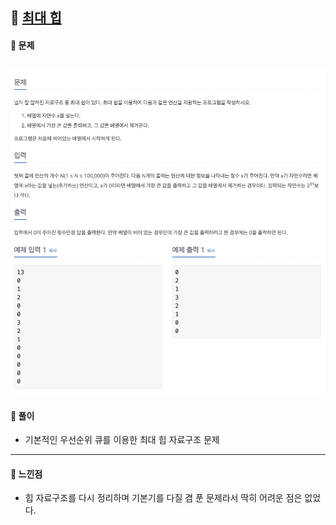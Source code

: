 ## 📖 [최대 힙](https://www.acmicpc.net/problem/11279)
#### 📍 문제
![img](./assets/11279_최대힙.png)
---
#### 📍 풀이
- 기본적인 우선순위 큐를 이용한 최대 힙 자료구조 문제
---
#### 📍 느낀점
- 힙 자료구조를 다시 정리하며 기본기를 다질 겸 푼 문제라서 딱히 어려운 점은 없었다.
